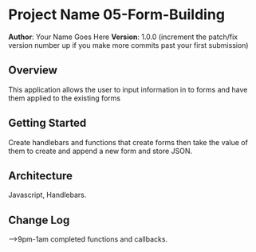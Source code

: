 # Project Name 05-Form-Building

**Author**: Your Name Goes Here
**Version**: 1.0.0 (increment the patch/fix version number up if you make more commits past your first submission)

## Overview
<!-- Provide a high level overview of what this application is and why you are building it, beyond the fact that it's an assignment for a Code Fellows 301 class. (i.e. What's your problem domain?) -->
This application allows the user to input information in to forms and have them applied to the existing forms

## Getting Started
<!-- What are the steps that a user must take in order to build this app on their own machine and get it running? -->
Create handlebars and functions that create forms then take the value of them to create and append a new form and store JSON.

## Architecture
<!-- Provide a detailed description of the application design. What technologies (languages, libraries, etc) you're using, and any other relevant design information. --> Javascript, Handlebars.

## Change Log
<!-- Use this are to document the iterative changes made to your application as each feature is successfully implemented. Use time stamps. Here's an examples:



01-01-2001 4:59pm - Application now has a fully-functional express server, with GET and POST routes for the book resource.

## Credits and Collaborations
<!-- Give credit (and a link) to other people or resources that helped you build this application. -->
-->9pm-1am completed functions and callbacks.